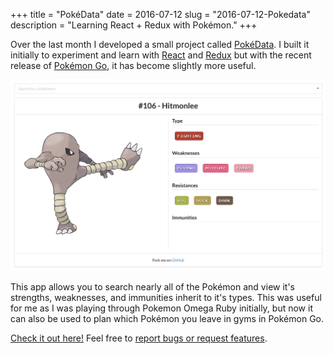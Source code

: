 +++
title = "PokéData"
date = 2016-07-12
slug = "2016-07-12-Pokedata"
description = "Learning React + Redux with Pokémon."
+++

Over the last month I developed a small project called [PokéData](https://keawade.github.io/pokedata-old). I built it initially to experiment and learn with [React](https://facebook.github.io/react/) and [Redux](http://redux.js.org/) but with the recent release of [Pokémon Go](http://www.pokemon.com/us/pokemon-video-games/pokemon-go/), it has become slightly more useful.
<!-- more -->
[![PokeData](/assets/pokedata.png)](https://keawade.github.io/pokedata-old)

This app allows you to search nearly all of the Pokémon and view it's strengths, weaknesses, and immunities inherit to it's types. This was useful for me as I was playing through Pokemon Omega Ruby initially, but now it can also be used to plan which Pokémon you leave in gyms in Pokémon Go.

[Check it out here!](https://keawade.github.io/pokedata-old) Feel free to [report bugs or request features](https://github.com/keawade/pokedata-old/issues).
